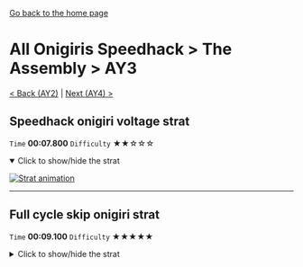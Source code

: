 [Go back to the home page](https://github.com/Doublevil/scbspeedrun)

# All Onigiris Speedhack > The Assembly > AY3

[< Back (AY2)](https://github.com/Doublevil/scbspeedrun/blob/main/levels/arb_sh/A/AY2.md) | [Next (AY4) >](https://github.com/Doublevil/scbspeedrun/blob/main/levels/arb_sh/A/AY4.md)

## Speedhack onigiri voltage strat

`Time` **00:07.800** `Difficulty` ★★☆☆☆
<details open>
  <summary>Click to show/hide the strat</summary>

  [![Strat animation](https://github.com/Doublevil/scbspeedrun/blob/main/media/levels/A/AY3_S_OnigiriVoltage.webp)](https://github.com/Doublevil/scbspeedrun/blob/main/media/levels/A/AY3_S_OnigiriVoltage.mp4?raw=true)
</details>

---
## Full cycle skip onigiri strat

`Time` **00:09.100** `Difficulty` ★★★★★
<details>
  <summary>Click to show/hide the strat</summary>

  [![Strat animation](https://github.com/Doublevil/scbspeedrun/blob/main/media/levels/A/AY3_FullCycleSkipOnigiri.webp)](https://github.com/Doublevil/scbspeedrun/blob/main/media/levels/A/AY3_FullCycleSkipOnigiri.mp4?raw=true)

  **Notes**
  - Based on the full cycle skip strat from the Any% route.
  - In addition to the difficulty of the original strat, you have to jump high enough to go over the glitch barrage, but low enough to get the onigiri. This is best done by doing two things.
  - After clearing the first moving platform, when you are hooked to the plug, jump early and without pressing Up or Down. This will allow you to align with the second moving platform for the second tricky jump.
  - The second tricky jump requires grabbing the second moving platform and doing a high jump from there (jumping while pressing Up). In order to get the right height and get the onigiri, you should grab the platform just past the point where you fall below it.
</details>
